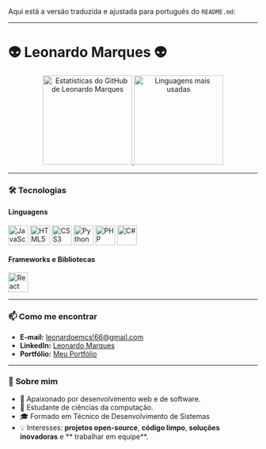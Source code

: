 Aqui está a versão traduzida e ajustada para português do `README.md`:

---

# 👽 Leonardo Marques 👽

<div align="center">
  <a href="https://github.com/LeonardoMarques7">
    <img height="180em" src="https://github-readme-stats.vercel.app/api?username=LeonardoMarques7&show_icons=true&theme=midnight-purple&include_all_commits=true&count_private=true" alt="Estatísticas do GitHub de Leonardo Marques"/>
    <img height="180em" src="https://github-readme-stats.vercel.app/api/top-langs/?username=LeonardoMarques7&layout=compact&langs_count=7&theme=midnight-purple" alt="Linguagens mais usadas"/>
  </a>
</div>

---

### 🛠️ **Tecnologias**

#### **Linguagens**
<div style="display: inline_block">
  <img align="center" alt="JavaScript" height="40" src="https://upload.wikimedia.org/wikipedia/commons/9/99/Unofficial_JavaScript_logo_2.svg" title="JavaScript">
  <img align="center" alt="HTML5" height="40" src="https://upload.wikimedia.org/wikipedia/commons/6/61/HTML5_logo_and_wordmark.svg" title="HTML5">
  <img align="center" alt="CSS3" height="40" src="https://cdn-icons-png.flaticon.com/512/5968/5968242.png" title="CSS3">
  <img align="center" alt="Python" height="40" src="https://upload.wikimedia.org/wikipedia/commons/c/c3/Python-logo-notext.svg" title="Python">
  <img align="center" alt="PHP" height="40" src="https://upload.wikimedia.org/wikipedia/commons/2/27/PHP-logo.svg" title="PHP">
  <img align="center" alt="C#" height="40" src="https://upload.wikimedia.org/wikipedia/commons/0/0d/C_Sharp_wordmark.svg" title="C#">
</div>

#### **Frameworks e Bibliotecas**
<div style="display: inline_block">
  <img align="center" alt="React" height="40" src="https://cdn.freebiesupply.com/logos/large/2x/react-1-logo-png-transparent.png" title="React.js">
</div>

---

### 📫 **Como me encontrar**
- **E-mail:** [leonardoemcs!66@gmail.com](mailto:leonardoemcs!66@gmail.com)  
- **LinkedIn:** [Leonardo Marques](https://www.linkedin.com/in/leonardo-emanuel-3695451a0/)  
- **Portfólio:** [Meu Portfólio](https://portfolio-react2.netlify.app)  

---

### 🌱 **Sobre mim**
- 🚀 Apaixonado por desenvolvimento web e de software.  
- 📖 Estudante de ciências da computação.
- 🎓 Formado em Técnico de Desenvolvimento de Sistemas  
- 💡 Interesses: **projetos open-source**, **código limpo**, **soluções inovadoras** e ** trabalhar em equipe**.  

